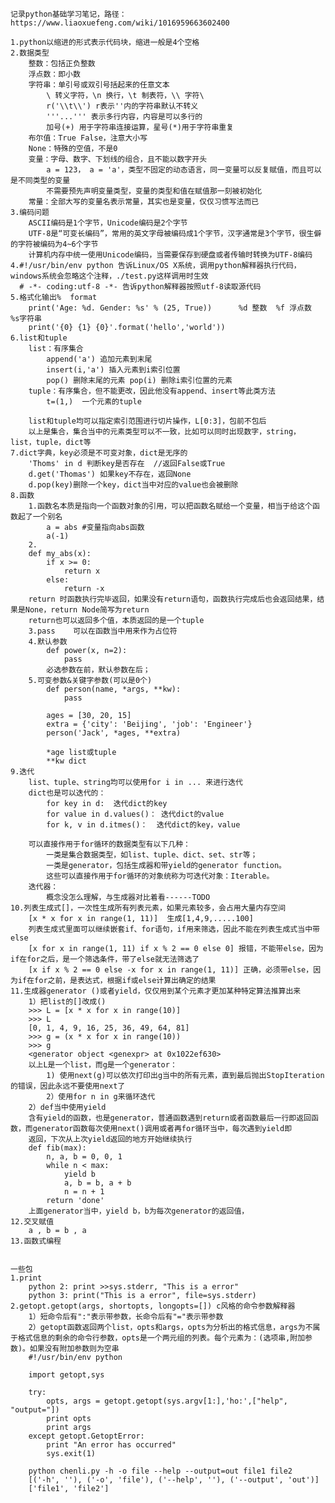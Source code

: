     记录python基础学习笔记，路径：https://www.liaoxuefeng.com/wiki/1016959663602400
    
    1.python以缩进的形式表示代码块，缩进一般是4个空格
    2.数据类型
        整数：包括正负整数
        浮点数：即小数
        字符串：单引号或双引号括起来的任意文本
            \ 转义字符，\n 换行，\t 制表符，\\ 字符\
            r('\\t\\') r表示''内的字符串默认不转义
            '''...''' 表示多行内容，内容是可以多行的
            加号(+) 用于字符串连接运算，星号(*)用于字符串重复
        布尔值：True False，注意大小写
        None：特殊的空值，不是0
        变量：字母、数字、下划线的组合，且不能以数字开头
            a = 123， a = 'a'，类型不固定的动态语言，同一变量可以反复赋值，而且可以是不同类型的变量
            不需要预先声明变量类型，变量的类型和值在赋值那一刻被初始化
        常量：全部大写的变量名表示常量，其实也是变量，仅仅习惯写法而已
    3.编码问题
        ASCII编码是1个字节，Unicode编码是2个字节
        UTF-8是“可变长编码”，常用的英文字母被编码成1个字节，汉字通常是3个字节，很生僻的字符被编码为4~6个字节
        计算机内存中统一使用Unicode编码，当需要保存到硬盘或者传输时转换为UTF-8编码
    4.#!/usr/bin/env python 告诉Linux/OS X系统，调用python解释器执行代码，windows系统会忽略这个注释，./test.py这样调用时生效
      # -*- coding:utf-8 -*- 告诉python解释器按照utf-8读取源代码
    5.格式化输出%  format
        print('Age: %d. Gender: %s' % (25, True))      %d 整数  %f 浮点数    %s字符串
        print('{0} {1} {0}'.format('hello','world'))
    6.list和tuple
        list：有序集合
            append('a') 追加元素到末尾
            insert(i,'a') 插入元素到i索引位置
            pop() 删除末尾的元素 pop(i) 删除i索引位置的元素
        tuple：有序集合，但不能更改，因此他没有append、insert等此类方法
            t=(1,)  一个元素的tuple
            
        list和tuple均可以指定索引范围进行切片操作，L[0:3]，包前不包后
        以上是集合，集合当中的元素类型可以不一致，比如可以同时出现数字，string，list，tuple，dict等
    7.dict字典，key必须是不可变对象，dict是无序的
        'Thoms' in d 判断key是否存在  //返回False或True
        d.get('Thomas') 如果key不存在，返回None
        d.pop(key)删除一个key，dict当中对应的value也会被删除
    8.函数
        1.函数名本质是指向一个函数对象的引用，可以把函数名赋给一个变量，相当于给这个函数起了一个别名
            a = abs #变量指向abs函数
            a(-1)
        2.
        def my_abs(x):
            if x >= 0:
                return x
            else:
                return -x
        return 时函数执行完毕返回，如果没有return语句，函数执行完成后也会返回结果，结果是None，return Node简写为return
        return也可以返回多个值，本质返回的是一个tuple
        3.pass    可以在函数当中用来作为占位符
        4.默认参数
            def power(x, n=2):
                pass
            必选参数在前，默认参数在后；
        5.可变参数&关键字参数(可以是0个)
            def person(name, *args, **kw):
                pass
                
            ages = [30, 20, 15]
            extra = {'city': 'Beijing', 'job': 'Engineer'}
            person('Jack', *ages, **extra)
            
            *age list或tuple
            **kw dict
    9.迭代
        list、tuple、string均可以使用for i in ... 来进行迭代
        dict也是可以迭代的：
            for key in d:  迭代dict的key
            for value in d.values()： 迭代dict的value
            for k, v in d.itmes()：  迭代dict的key，value
        
        可以直接作用于for循环的数据类型有以下几种：
            一类是集合数据类型，如list、tuple、dict、set、str等；
            一类是generator，包括生成器和带yield的generator function。
            这些可以直接作用于for循环的对象统称为可迭代对象：Iterable。
        迭代器：
            概念没怎么理解，与生成器对比着看------TODO
    10.列表生成式[]，一次性生成所有列表元素，如果元素较多，会占用大量内存空间
        [x * x for x in range(1, 11)]  生成[1,4,9,.....100]
        列表生成式里面可以继续嵌套if、for语句，if用来筛选，因此不能在列表生成式当中带else
        [x for x in range(1, 11) if x % 2 == 0 else 0] 报错，不能带else，因为if在for之后，是一个筛选条件，带了else就无法筛选了
        [x if x % 2 == 0 else -x for x in range(1, 11)] 正确，必须带else，因为if在for之前，是表达式，根据if或else计算出确定的结果
    11.生成器generator ()或者yield，仅仅用到某个元素才更加某种特定算法推算出来
        1）把list的[]改成()
        >>> L = [x * x for x in range(10)]
        >>> L
        [0, 1, 4, 9, 16, 25, 36, 49, 64, 81]
        >>> g = (x * x for x in range(10))
        >>> g
        <generator object <genexpr> at 0x1022ef630>
        以上L是一个list，而g是一个generator：
            1) 使用next(g)可以依次打印出g当中的所有元素，直到最后抛出StopIteration的错误，因此永远不要使用next了
            2）使用for n in g来循环迭代
        2）def当中使用yield 
        含有yield的函数，也是generator，普通函数遇到return或者函数最后一行即返回函数，而generator函数每次使用next()调用或者再for循环当中，每次遇到yield即
        返回，下次从上次yield返回的地方开始继续执行
        def fib(max):
            n, a, b = 0, 0, 1
            while n < max:
                yield b
                a, b = b, a + b
                n = n + 1
            return 'done'
        上面generator当中，yield b，b为每次generator的返回值，
    12.交叉赋值
        a , b = b , a
    13.函数式编程
    
    
    一些包
    1.print
        python 2: print >>sys.stderr, "This is a error"
        python 3: print("This is a error", file=sys.stderr)
    2.getopt.getopt(args, shortopts, longopts=[]) c风格的命令参数解释器
        1）短命令后有":"表示带参数，长命令后有"="表示带参数
        2）getopt函数返回两个list，opts和args，opts为分析出的格式信息，args为不属于格式信息的剩余的命令行参数，opts是一个两元组的列表。每个元素为：(选项串,附加参数)。如果没有附加参数则为空串
        #!/usr/bin/env python
        
        import getopt,sys
        
        try:
            opts, args = getopt.getopt(sys.argv[1:],'ho:',["help", "output="])
            print opts
            print args
        except getopt.GetoptError:
            print "An error has occurred"
            sys.exit(1)
            
        python chenli.py -h -o file --help --output=out file1 file2
        [('-h', ''), ('-o', 'file'), ('--help', ''), ('--output', 'out')]
        ['file1', 'file2']
        
        
        